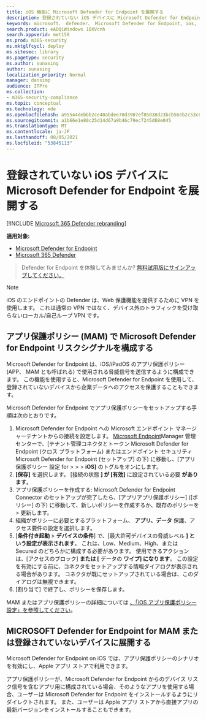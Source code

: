 ```yaml
---
title: iOS 機能に Microsoft Defender for Endpoint を展開する
description: 登録されていない iOS デバイスに Microsoft Defender for Endpoint を展開する方法について説明します。
keywords: microsoft、 defender、 Microsoft Defender for Endpoint, ios, configure, features, ios
search.product: eADQiWindows 10XVcnh
search.appverid: met150
ms.prod: m365-security
ms.mktglfcycl: deploy
ms.sitesec: library
ms.pagetype: security
ms.author: sunasing
author: sunasing
localization_priority: Normal
manager: dansimp
audience: ITPro
ms.collection:
- m365-security-compliance
ms.topic: conceptual
ms.technology: mde
ms.openlocfilehash: a95544debbb2ce40abdee70d3907ef85038d23bcb56eb2c53c6ea10549699cc6
ms.sourcegitcommit: a1b66e1e80c25d14d67a9b46c79ec7245d88e045
ms.translationtype: MT
ms.contentlocale: ja-JP
ms.lasthandoff: 08/05/2021
ms.locfileid: "53845113"
---
```

# <a name="deploy-microsoft-defender-for-endpoint-on-unenrolled-ios-devices"></a>登録されていない iOS デバイスに Microsoft Defender for Endpoint を展開する

[!INCLUDE [Microsoft 365 Defender rebranding](../../includes/microsoft-defender.md)]

**適用対象:**
- [Microsoft Defender for Endpoint](https://go.microsoft.com/fwlink/p/?linkid=2154037)
- [Microsoft 365 Defender](https://go.microsoft.com/fwlink/?linkid=2118804)

> Defender for Endpoint を体験してみませんか? [無料試用版にサインアップしてください。](https://signup.microsoft.com/create-account/signup?products=7f379fee-c4f9-4278-b0a1-e4c8c2fcdf7e&ru=https://aka.ms/MDEp2OpenTrial?ocid=docs-wdatp-exposedapis-abovefoldlink)

> [!NOTE]
> iOS のエンドポイントの Defender は、Web 保護機能を提供するために VPN を使用します。 これは通常の VPN ではなく、デバイス外のトラフィックを受け取らないローカル/自己ループ VPN です。

## <a name="configure-microsoft-defender-for-endpoint-risk-signals-in-app-protection-policy-mam"></a>アプリ保護ポリシー (MAM) で Microsoft Defender for Endpoint リスクシグナルを構成する

Microsoft Defender for Endpoint は、iOS/iPadOS のアプリ保護ポリシー (APP、 MAM とも呼ばれる) で使用される脅威信号を送信するように構成できます。 この機能を使用すると、Microsoft Defender for Endpoint を使用して、登録されていないデバイスから企業データへのアクセスを保護することもできます。

Microsoft Defender for Endpoint でアプリ保護ポリシーをセットアップする手順は次のとおりです。

1. Microsoft Defender for Endpoint への Microsoft エンドポイント マネージャーテナントからの接続を設定します。 [Microsoft Endpoint](https://go.microsoft.com/fwlink/?linkid=2109431)Manager 管理センターで、[テナント管理コネクタとトークン Microsoft Defender for Endpoint (クロス プラットフォーム) またはエンドポイント セキュリティ Microsoft Defender for Endpoint (セットアップ] の下) に移動し、[アプリ保護ポリシー 設定 for  >    >     >   **iOS]** のトグルをオンにします。
1. **[保存]** を選択します。 [接続の状態 **] が [有効]** に設定されている必要 **があります**。
1. アプリ保護ポリシーを作成する: Microsoft Defender for Endpoint Connector のセットアップが完了したら、[アプリアプリ保護ポリシー] ([ポリシー] の下) に移動して、新しいポリシーを作成するか、既存のポリシーを  >  更新します。
1. 組織がポリシーに必要とするプラットフォーム、 **アプリ、データ** 保護、アクセス要件の設定を選択します。
1. [**条件付き起動**  >  **デバイスの条件**] で、[最大許可デバイスの脅威レベル **] という設定が表示されます**。 これは、Low、Medium、High、または Secured のどちらかに構成する必要があります。 使用できるアクションは、[アクセスのブロック] **または [** データの **ワイプ] になります**。 この設定を有効にする前に、コネクタをセットアップする情報ダイアログが表示される場合があります。 コネクタが既にセットアップされている場合は、このダイアログは無視できます。
1. [割り当て] で終了し、ポリシーを保存します。

MAM またはアプリ保護ポリシーの詳細については [、「iOS アプリ保護ポリシー設定」を参照してください](/mem/intune/apps/app-protection-policy-settings-ios)。

## <a name="deploy-microsoft-defender-for-endpoint-for-mam-or-on-unenrolled-devices"></a>MICROSOFT Defender for Endpoint for MAM または登録されていないデバイスに展開する

Microsoft Defender for Endpoint on iOS では、アプリ保護ポリシーのシナリオを有効にし、Apple アプリ ストアで利用できます。

アプリ保護ポリシーが、Microsoft Defender for Endpoint からのデバイス リスク信号を含むアプリ用に構成されている場合、そのようなアプリを使用する場合、ユーザーは Microsoft Defender for Endpoint をインストールするようにリダイレクトされます。 また、ユーザーは Apple アプリ ストアから直接アプリの最新バージョンをインストールすることもできます。

